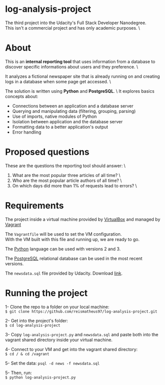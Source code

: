 # log-analysis-project
The third project into the Udacity's Full Stack Developer Nanodegree. \
This isn't a commercial project and has only academic purposes. \

# About
This is an **internal reporting tool** that uses information from a database to discover specific informations about users and they preference. \

It analyzes a fictional newspaper site that is already running on and creating logs in a database when some page get accessed. \

The solution is written using **Python** and **PostgreSQL**. \ 
It explores basics concepts about:
- Connections between an application and a database server
- Querying and manipulating data (filtering, grouping, parsing)
- Use of imports, native modules of Python
- Isolation between application and the database server
- Formatting data to a better application's output
- Error handling

# Proposed questions
These are the questions the reporting tool should answer: \
1. What are the most popular three articles of all time? \
2. Who are the most popular article authors of all time? \
3. On which days did more than 1% of requests lead to errors? \

# Requirements
The project inside a virtual machine provided by [VirtualBox](https://www.virtualbox.org/) and managed by [Vagrant](https://www.vagrantup.com/)

The ```Vagrantfile``` will be used to set the VM configuration. \
With the VM built with this file and running up, we are ready to go. 

The [Python](https://www.python.org/) language can be used with versions 2 and 3.

The [PostgreSQL](https://www.postgresql.org/) relational database can be used in the most recent versions.

The ```newsdata.sql``` file provided by Udacity. Download [link](https://d17h27t6h515a5.cloudfront.net/topher/2016/August/57b5f748_newsdata/newsdata.zip).

# Running the project
1- Clone the repo to a folder on your local machine: \
```$ git clone https://github.com/reismatheus97/log-analysis-project.git``` 

2- Get into the project's folder: \
```$ cd log-analysis-project``` 

3- Copy ```log-analysis-project.py``` and ```newsdata.sql``` and paste both into the vagrant shared directory inside your virtual machine.

4- Connect to your VM and get into the vagrant shared directory: \
```$ cd / & cd /vagrant ``` 

5- Set the data:
```psql -d news -f newsdata.sql```

5- Then, run: \
```$ python log-analysis-project.py ```

